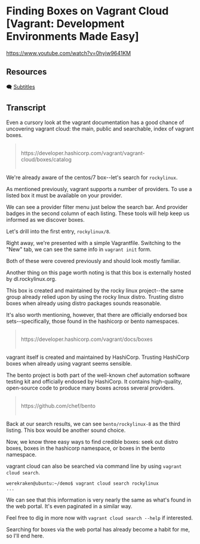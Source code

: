 # Finding Boxes on Vagrant Cloud [Vagrant: Development Environments Made Easy]

https://www.youtube.com/watch?v=0hyiw9641KM

## Resources

🗨 [Subtitles](subtitles.srt)

## Transcript

Even a cursory look at the vagrant documentation has a good chance of uncovering vagrant cloud: the main, public and searchable, index of vagrant boxes.

> <br>
> https://developer.hashicorp.com/vagrant/vagrant-cloud/boxes/catalog
> <br><br>

We're already aware of the centos/7 box--let's search for `rockylinux`.

As mentioned previously, vagrant supports a number of providers. To use a listed box it must be available on your provider.

We can see a provider filter menu just below the search bar. And provider badges in the second column of each listing. These tools will help keep us informed as we discover boxes.

Let's drill into the first entry, `rockylinux/8`.

Right away, we're presented with a simple Vagrantfile. Switching to the "New" tab, we can see the same info in `vagrant init` form.

Both of these were covered previously and should look mostly familiar.

Another thing on this page worth noting is that this box is externally hosted by dl.rockylinux.org.

This box is created and maintained by the rocky linux project--the same group already relied upon by using the rocky linux distro. Trusting distro boxes when already using distro packages sounds reasonable.

It's also worth mentioning, however, that there are officially endorsed box sets--specifically, those found in the hashicorp or bento namespaces.

> <br>
> https://developer.hashicorp.com/vagrant/docs/boxes
> <br><br>

vagrant itself is created and maintained by HashiCorp. Trusting HashiCorp boxes when already using vagrant seems sensible.

The bento project is both part of the well-known chef automation software testing kit and officially endosed by HashiCorp. It contains high-quality, open-source code to produce many boxes across several providers.

> <br>
> https://github.com/chef/bento
> <br><br>

Back at our search results, we can see `bento/rockylinux-8` as the third listing. This box would be another sound choice.

Now, we know three easy ways to find credible boxes: seek out distro boxes, boxes in the hashicorp namespace, or boxes in the bento namespace.

vagrant cloud can also be searched via command line by using `vagrant cloud search`.
```
werekraken@ubuntu:~/demo$ vagrant cloud search rockylinux
...
```
We can see that this information is very nearly the same as what's found in the web portal. It's even paginated in a similar way.

Feel free to dig in more now with `vagrant cloud search --help` if interested.

Searching for boxes via the web portal has already become a habit for me, so I'll end here.
